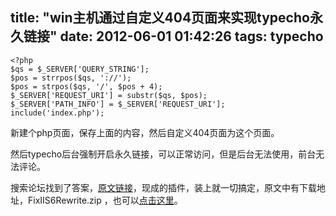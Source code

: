 title: "win主机通过自定义404页面来实现typecho永久链接"
date: 2012-06-01 01:42:26
tags: typecho
---

	<?php
	$qs = $_SERVER['QUERY_STRING'];
	$pos = strrpos($qs, '://');
	$pos = strpos($qs, '/', $pos + 4);
	$_SERVER['REQUEST_URI'] = substr($qs, $pos);
	$_SERVER['PATH_INFO'] = $_SERVER['REQUEST_URI'];
	include('index.php');

新建个php页面，保存上面的内容，然后自定义404页面为这个页面。

然后typecho后台强制开启永久链接，可以正常访问，但是后台无法使用，前台无法评论。

搜索论坛找到了答案，[原文链接](http://forum.typecho.org/topic.php?id=386)，现成的插件，装上就一切搞定，原文中有下载地址，FixIIS6Rewrite.zip ，也可以[点击这里](http://dl.dbank.com/c0cpjblvai)。